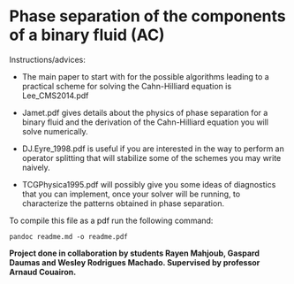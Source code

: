 
[//]: # (To compile this file as a pdf run the following command:
pandoc readme.md -o readme.pdf)

# Phase separation of the components of a binary fluid (AC)

Instructions/advices:
- The main paper to start with for the possible algorithms leading to a
practical scheme for solving the Cahn-Hilliard equation is Lee_CMS2014.pdf

- Jamet.pdf gives details about the physics of phase separation for a
binary fluid and the derivation of the Cahn-Hilliard equation you will
solve numerically.

- DJ.Eyre_1998.pdf is useful if you are interested in the way to
perform an operator splitting that will stabilize some of the schemes
you may write naively.

- TCGPhysica1995.pdf will possibly give you some ideas of diagnostics
that you can implement, once your solver will be running, to
characterize the patterns obtained in phase separation.

To compile this file as a pdf run the following command:

`pandoc readme.md -o readme.pdf`

**Project done in collaboration by students Rayen Mahjoub, Gaspard Daumas and Wesley Rodrigues Machado. Supervised by professor Arnaud Couairon.**
